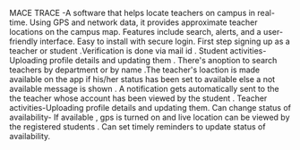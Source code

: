 MACE TRACE -A software that helps locate teachers on campus in real-time. Using GPS and network data, it provides approximate teacher locations on the campus map. Features include search, alerts, and a user-friendly interface. Easy to install with secure login.
First step signing up as a teacher or student .Verification is done via mail id . 
Student activities- Uploading profile details and updating them . There's anoption to search teachers by department or by name .The teacher's loaction is made available on the app if his/her status has been set to available else a not available message is shown .  A notification gets automatically sent to the the teacher whose account has been viewed by the student . 
Teacher activities-Uploading profile details and updating them. Can change status of availability- If available , gps is turned on and live location can be viewed by the registered students . Can set timely reminders to update status of availability.

